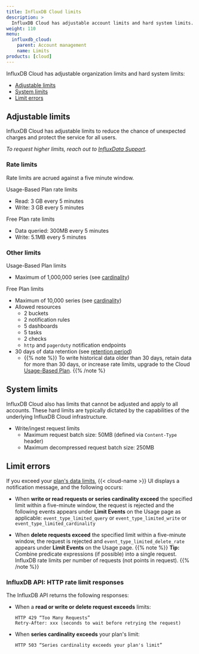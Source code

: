 ```yaml
---
title: InfluxDB Cloud limits
description: >
  InfluxDB Cloud has adjustable account limits and hard system limits.
weight: 110
menu:
  influxdb_cloud:
    parent: Account management
    name: Limits
products: [cloud]
---
```


InfluxDB Cloud has adjustable organization limits and hard system limits:

- [Adjustable limits](#adjustable-limits)
- [System limits](#system-limits)
- [Limit errors](#limit-errors)

<!--To estimate your projected usage costs, use the [InfluxDB Cloud pricing calculator](/influxdb/cloud/account-management/pricing-calculator/). -->

## Adjustable limits

InfluxDB Cloud has adjustable limits to reduce the chance of unexpected charges and protect the service for all users.

_To request higher limits, reach out to [InfluxData Support](https://support.influxdata.com/)._

### Rate limits

Rate limits are acrued against a five minute window.
<!-- Inclue something about how the rate limit is calculated. -->

Usage-Based Plan rate limits

- Read: 3 GB every 5 minutes
- Write: 3 GB every 5 minutes
<!-- - Delete: ? -->

Free Plan rate limits

- Data queried: 300MB every 5 minutes
- Write: 5.1MB every 5 minutes

### Other limits

Usage-Based Plan limits

- Maximum of 1,000,000 series (see [cardinality](/influxdb/cloud/reference/glossary/#series-cardinality))

Free Plan limits

- Maximum of 10,000 series (see [cardinality](/influxdb/cloud/reference/glossary/#series-cardinality))
- Allowed resources
  - 2 buckets
  - 2 notification rules
  - 5 dashboards
  - 5 tasks
  - 2 checks
  - `http` and `pagerduty` notification endpoints
- 30 days of data retention (see [retention period](/influxdb/cloud/reference/glossary/#retention-period))
  - {{% note %}}
    To write historical data older than 30 days, retain data for more than 30 days, or increase rate limits, upgrade to the Cloud [Usage-Based Plan](/influxdb/cloud/account-management/pricing-plans/#usage-based-plan).
    {{% /note %}

## System limits

InfluxDB Cloud also has limits that cannot be adjusted and apply to all accounts.
These hard limits are typically dictated by the capabilities of the underlying InfluxDB Cloud infrastructure.

- Write/ingest request limits
  - Maximum request batch size: 50MB (defined via `Content-Type` header)
  - Maximum decompressed request batch size: 250MB
    <!-- http status code 413 with message {"code":"request too large","message":"cannot read data: points batch is too large"} -->

## Limit errors

If you exceed your [plan's data limits](/influxdb/cloud/account-management/pricing-plans/), {{< cloud-name >}} UI displays a notification message, and the following occurs:

- When **write or read requests or series cardinality exceed** the specified limit within a five-minute window, the request is rejected and the following events appears under **Limit Events** on the Usage page as applicable: `event_type_limited_query` or `event_type_limited_write` or `event_type_limited_cardinality`

- When **delete requests exceed** the specified limit within a five-minute window, the request is rejected and `event_type_limited_delete_rate` appears under **Limit Events** on the Usage page.
  {{% note %}}
**Tip:**
Combine predicate expressions (if possible) into a single request. InfluxDB rate limits per number of requests (not points in request).
{{% /note %}}

### InfluxDB API: HTTP rate limit responses

The InfluxDB API returns the following responses:

- When a **read or write or delete request exceeds** limits:

  ```
  HTTP 429 “Too Many Requests”
  Retry-After: xxx (seconds to wait before retrying the request)
  ```

- When **series cardinality exceeds** your plan's limit:

  ```
  HTTP 503 “Series cardinality exceeds your plan's limit”
  ```
